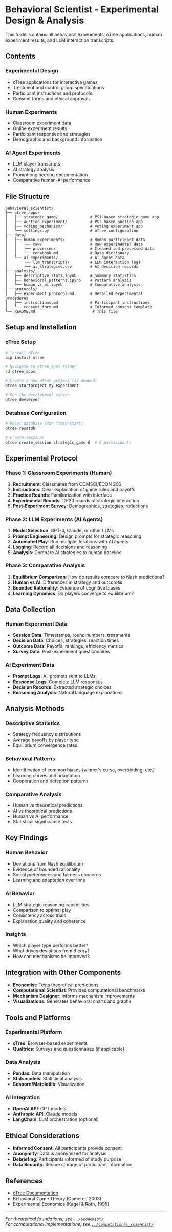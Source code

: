 # Behavioral Scientist - Experimental Design & Analysis

This folder contains all behavioral experiments, oTree applications, human experiment results, and LLM interaction transcripts.

## Contents

### Experimental Design
- oTree applications for interactive games
- Treatment and control group specifications
- Participant instructions and protocols
- Consent forms and ethical approvals

### Human Experiments
- Classroom experiment data
- Online experiment results
- Participant responses and strategies
- Demographic and background information

### AI Agent Experiments
- LLM player transcripts
- AI strategy analysis
- Prompt engineering documentation
- Comparative human-AI performance

## File Structure

```
behavioral_scientist/
├── otree_apps/
│   ├── strategic_game/              # PS1-based strategic game app
│   ├── auction_experiment/          # PS2-based auction app
│   ├── voting_mechanism/            # Voting experiment app
│   └── settings.py                  # oTree configuration
├── data/
│   ├── human_experiments/           # Human participant data
│   │   ├── raw/                     # Raw experimental data
│   │   ├── processed/               # Cleaned and processed data
│   │   └── codebook.md              # Data dictionary
│   └── ai_experiments/              # AI agent data
│       ├── llm_transcripts/         # LLM interaction logs
│       └── ai_strategies.csv        # AI decision records
├── analysis/
│   ├── descriptive_stats.ipynb      # Summary statistics
│   ├── behavioral_patterns.ipynb    # Pattern analysis
│   └── human_vs_ai.ipynb            # Comparative analysis
├── protocols/
│   ├── experiment_protocol.md       # Detailed experimental procedures
│   ├── instructions.md              # Participant instructions
│   └── consent_form.md              # Informed consent template
└── README.md                         # This file
```

## Setup and Installation

### oTree Setup

```bash
# Install oTree
pip install otree

# Navigate to otree_apps folder
cd otree_apps

# Create a new oTree project (if needed)
otree startproject my_experiment

# Run the development server
otree devserver
```

### Database Configuration

```bash
# Reset database (for fresh start)
otree resetdb

# Create sessions
otree create_session strategic_game 6  # 6 participants
```

## Experimental Protocol

### Phase 1: Classroom Experiments (Human)
1. **Recruitment**: Classmates from COMSCI/ECON 206
2. **Instructions**: Clear explanation of game rules and payoffs
3. **Practice Rounds**: Familiarization with interface
4. **Experimental Rounds**: 10-20 rounds of strategic interaction
5. **Post-Experiment Survey**: Demographics, strategies, reflections

### Phase 2: LLM Experiments (AI Agents)
1. **Model Selection**: GPT-4, Claude, or other LLMs
2. **Prompt Engineering**: Design prompts for strategic reasoning
3. **Automated Play**: Run multiple iterations with AI agents
4. **Logging**: Record all decisions and reasoning
5. **Analysis**: Compare AI strategies to human baseline

### Phase 3: Comparative Analysis
1. **Equilibrium Comparison**: How do results compare to Nash predictions?
2. **Human vs AI**: Differences in strategy and outcomes
3. **Bounded Rationality**: Evidence of cognitive biases
4. **Learning Dynamics**: Do players converge to equilibrium?

## Data Collection

### Human Experiment Data
- **Session Data**: Timestamps, round numbers, treatments
- **Decision Data**: Choices, strategies, reaction times
- **Outcome Data**: Payoffs, rankings, efficiency metrics
- **Survey Data**: Post-experiment questionnaires

### AI Experiment Data
- **Prompt Logs**: All prompts sent to LLMs
- **Response Logs**: Complete LLM responses
- **Decision Records**: Extracted strategic choices
- **Reasoning Analysis**: Natural language explanations

## Analysis Methods

### Descriptive Statistics
- Strategy frequency distributions
- Average payoffs by player type
- Equilibrium convergence rates

### Behavioral Patterns
- Identification of common biases (winner's curse, overbidding, etc.)
- Learning curves and adaptation
- Cooperation and defection patterns

### Comparative Analysis
- Human vs theoretical predictions
- AI vs theoretical predictions  
- Human vs AI performance
- Statistical significance tests

## Key Findings

### Human Behavior
- Deviations from Nash equilibrium
- Evidence of bounded rationality
- Social preferences and fairness concerns
- Learning and adaptation over time

### AI Behavior
- LLM strategic reasoning capabilities
- Comparison to optimal play
- Consistency across trials
- Explanation quality and coherence

### Insights
- Which player type performs better?
- What drives deviations from theory?
- How can mechanisms be improved?

## Integration with Other Components

- **Economist**: Tests theoretical predictions
- **Computational Scientist**: Provides computational benchmarks
- **Mechanism Designer**: Informs mechanism improvements
- **Visualizations**: Generates behavioral charts and graphs

## Tools and Platforms

### Experimental Platform
- **oTree**: Browser-based experiments
- **Qualtrics**: Surveys and questionnaires (if applicable)

### Data Analysis
- **Pandas**: Data manipulation
- **Statsmodels**: Statistical analysis
- **Seaborn/Matplotlib**: Visualization

### AI Integration
- **OpenAI API**: GPT models
- **Anthropic API**: Claude models
- **LangChain**: LLM orchestration (optional)

## Ethical Considerations

- **Informed Consent**: All participants provide consent
- **Anonymity**: Data is anonymized for analysis
- **Debriefing**: Participants informed of study purpose
- **Data Security**: Secure storage of participant information

## References

- [oTree Documentation](https://otree.readthedocs.io/)
- Behavioral Game Theory (Camerer, 2003)
- Experimental Economics (Kagel & Roth, 1995)

---

*For theoretical foundations, see [`../economist/`](../economist/)*  
*For computational implementations, see [`../computational_scientist/`](../computational_scientist/)*

